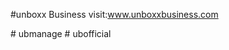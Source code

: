 #unboxx Business 
visit:www.unboxxbusiness.com

#   u b m a n a g e  
 #   u b o f f i c i a l  
 